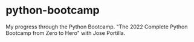 # python-bootcamp
My progress through the Python Bootcamp.
"The 2022 Complete Python Bootcamp from Zero to Hero" with Jose Portilla.
